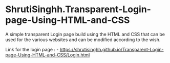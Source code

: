 # ShrutiSinghh.Transparent-Login-page-Using-HTML-and-CSS
A simple transparent Login page build using the HTML and CSS that can be used for the various websites and can be modified according to the wish.



Link for the login page : - https://shrutisinghh.github.io/Transparent-Login-page-Using-HTML-and-CSS/Login.html

